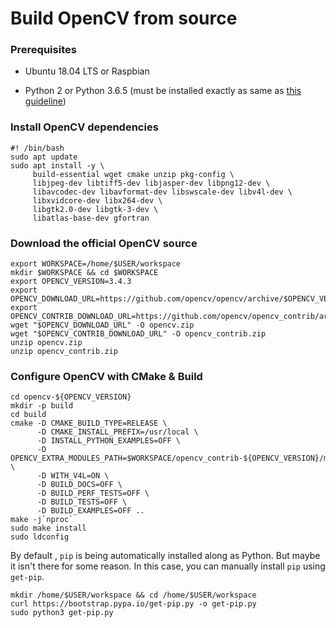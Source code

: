 # Build OpenCV from source


### Prerequisites

- Ubuntu 18.04 LTS or Raspbian

- Python 2 or Python 3.6.5 (must be installed exactly as same as [this guideline](https://github.com/hoangtnm/TrainingServer-docs/blob/master/Setup_python_3_dev_environment.md))


### Install OpenCV dependencies

```
#! /bin/bash
sudo apt update
sudo apt install -y \
     build-essential wget cmake unzip pkg-config \
     libjpeg-dev libtiff5-dev libjasper-dev libpng12-dev \
     libavcodec-dev libavformat-dev libswscale-dev libv4l-dev \
     libxvidcore-dev libx264-dev \
     libgtk2.0-dev libgtk-3-dev \
     libatlas-base-dev gfortran
```

### Download the official OpenCV source

```
export WORKSPACE=/home/$USER/workspace
mkdir $WORKSPACE && cd $WORKSPACE
export OPENCV_VERSION=3.4.3
export OPENCV_DOWNLOAD_URL=https://github.com/opencv/opencv/archive/$OPENCV_VERSION.zip
export OPENCV_CONTRIB_DOWNLOAD_URL=https://github.com/opencv/opencv_contrib/archive/$OPENCV_VERSION.zip
wget "$OPENCV_DOWNLOAD_URL" -O opencv.zip
wget "$OPENCV_CONTRIB_DOWNLOAD_URL" -O opencv_contrib.zip
unzip opencv.zip
unzip opencv_contrib.zip
```

### Configure OpenCV with CMake & Build

```
cd opencv-${OPENCV_VERSION}
mkdir -p build
cd build
cmake -D CMAKE_BUILD_TYPE=RELEASE \
      -D CMAKE_INSTALL_PREFIX=/usr/local \
      -D INSTALL_PYTHON_EXAMPLES=OFF \
      -D OPENCV_EXTRA_MODULES_PATH=$WORKSPACE/opencv_contrib-${OPENCV_VERSION}/modules \
      -D WITH_V4L=ON \
      -D BUILD_DOCS=OFF \
      -D BUILD_PERF_TESTS=OFF \
      -D BUILD_TESTS=OFF \
      -D BUILD_EXAMPLES=OFF ..
make -j`nproc`
sudo make install
sudo ldconfig
```

By default , `pip` is being automatically installed along as Python. But maybe it isn't there for some reason. In this case, you can manually install `pip` using `get-pip`.

```shell
mkdir /home/$USER/workspace && cd /home/$USER/workspace
curl https://bootstrap.pypa.io/get-pip.py -o get-pip.py
sudo python3 get-pip.py
```
